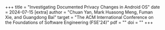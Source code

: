 +++
title = "Investigating Documented Privacy Changes in Android OS"
date = 2024-07-15
[extra]
author = "Chuan Yan, Mark Huasong Meng, Fuman Xie, and Guangdong Bai"
target = "The ACM International Conference on the Foundations of Software Engineering (FSE'24)"
pdf = ""
doi = ""
+++
